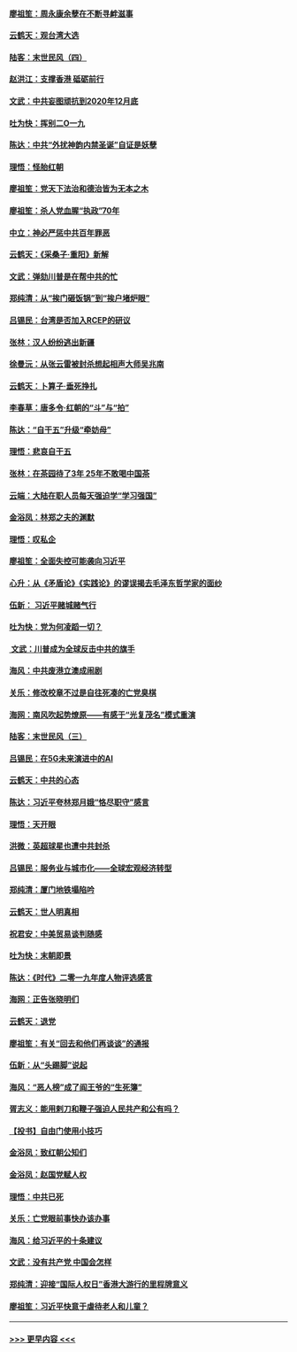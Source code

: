 #### [廖祖笙：周永康余孽在不断寻衅滋事](../pages/nsc993/n11751013.md?t=12290922) 
#### [云鹤天：观台湾大选](../pages/nsc993/n11751007.md?t=12290922) 
#### [陆客：末世民风（四）](../pages/nsc993/n11749203.md?t=12290922) 
#### [赵洪江：支撑香港 砥砺前行](../pages/nsc993/n11748482.md?t=12290922) 
#### [文武：中共妄图顽抗到2020年12月底](../pages/nsc993/n11748446.md?t=12290922) 
#### [吐为快：挥别二O一九](../pages/nsc993/n11748411.md?t=12290922) 
#### [陈达：中共“外扰神韵内禁圣诞”自证是妖孽](../pages/nsc993/n11748226.md?t=12290922) 
#### [理悟：怪胎红朝](../pages/nsc993/n11748206.md?t=12290922) 
#### [廖祖笙：党天下法治和德治皆为无本之木](../pages/nsc993/n11748135.md?t=12290922) 
#### [廖祖笙：杀人党血腥“执政”70年](../pages/nsc993/n11745144.md?t=12290922) 
#### [中立：神必严惩中共百年罪恶](../pages/nsc993/n11744970.md?t=12290922) 
#### [云鹤天：《采桑子‧重阳》新解](../pages/nsc993/n11744948.md?t=12290922) 
#### [文武：弹劾川普是在帮中共的忙](../pages/nsc993/n11744758.md?t=12290922) 
#### [郑纯清：从“挨门砸饭锅”到“挨户堵炉眼”](../pages/nsc993/n11744745.md?t=12290922) 
#### [吕锡民：台湾是否加入RCEP的研议](../pages/nsc993/n11744701.md?t=12290922) 
#### [张林：汉人纷纷逃出新疆](../pages/nsc993/n11743530.md?t=12290922) 
#### [徐曼沅：从张云雷被封杀想起相声大师吴兆南](../pages/nsc993/n11741816.md?t=12290922) 
#### [云鹤天：卜算子‧垂死挣扎](../pages/nsc993/n11739956.md?t=12290922) 
#### [李春草：唐多令‧红朝的“斗”与“拍”](../pages/nsc993/n11739830.md?t=12290922) 
#### [陈达：“自干五”升级“牵妨母”](../pages/nsc993/n11739724.md?t=12290922) 
#### [理悟：悲哀自干五](../pages/nsc993/n11739547.md?t=12290922) 
#### [张林：在茶园待了3年 25年不敢喝中国茶](../pages/nsc993/n11739240.md?t=12290922) 
#### [云端：大陆在职人员每天强迫学“学习强国”](../pages/nsc993/n11738735.md?t=12290922) 
#### [金浴凤：林郑之夫的渊默](../pages/nsc993/n11737735.md?t=12290922) 
#### [理悟：叹私企](../pages/nsc993/n11737715.md?t=12290922) 
#### [廖祖笙：全面失控可能袭向习近平](../pages/nsc993/n11737704.md?t=12290922) 
#### [心升：从《矛盾论》《实践论》的谬误揭去毛泽东哲学家的面纱](../pages/nsc993/n11736962.md?t=12290922) 
#### [伍新： 习近平赌城赌气行](../pages/nsc993/n11736929.md?t=12290922) 
#### [吐为快：党为何凌蹈一切？](../pages/nsc993/n11736915.md?t=12290922) 
#### [ 文武：川普成为全球反击中共的旗手](../pages/nsc993/n11736882.md?t=12290922) 
#### [海风：中共废港立澳成闹剧](../pages/nsc993/n11735857.md?t=12290922) 
#### [关乐：修改校章不过是自往死凑的亡党臭棋](../pages/nsc993/n11735097.md?t=12290922) 
#### [海网：南风吹起势燎原——有感于“光复茂名”模式重演](../pages/nsc993/n11732308.md?t=12290922) 
#### [陆客：末世民风（三）](../pages/nsc993/n11732211.md?t=12290922) 
#### [吕锡民：在5G未来演进中的AI](../pages/nsc993/n11730010.md?t=12290922) 
#### [云鹤天：中共的心态](../pages/nsc993/n11729906.md?t=12290922) 
#### [陈达：习近平夸林郑月娥“恪尽职守”感言](../pages/nsc993/n11729881.md?t=12290922) 
#### [理悟：天开眼](../pages/nsc993/n11729699.md?t=12290922) 
#### [洪微：英超球星也遭中共封杀](../pages/nsc993/n11727243.md?t=12290922) 
#### [吕锡民：服务业与城市化——全球宏观经济转型](../pages/nsc993/n11725845.md?t=12290922) 
#### [郑纯清：厦门地铁塌陷吟](../pages/nsc993/n11725813.md?t=12290922) 
#### [云鹤天：世人明真相](../pages/nsc993/n11725621.md?t=12290922) 
#### [祝君安：中美贸易谈判随感](../pages/nsc993/n11725609.md?t=12290922) 
#### [吐为快：末朝即景](../pages/nsc993/n11723365.md?t=12290922) 
#### [陈达：《时代》二零一九年度人物评选感言](../pages/nsc993/n11723337.md?t=12290922) 
#### [海网：正告张晓明们](../pages/nsc993/n11723228.md?t=12290922) 
#### [云鹤天：退党](../pages/nsc993/n11723056.md?t=12290922) 
#### [廖祖笙：有关“回去和他们再谈谈”的通报](../pages/nsc993/n11722442.md?t=12290922) 
#### [伍新：从“头踢脚”说起](../pages/nsc993/n11722429.md?t=12290922) 
#### [海风：“恶人榜”成了阎王爷的“生死簿”](../pages/nsc993/n11722272.md?t=12290922) 
#### [胥志义：能用剌刀和鞭子强迫人民共产和公有吗？](../pages/nsc993/n11720569.md?t=12290922) 
#### [【投书】自由门使用小技巧](../pages/nsc993/n11720180.md?t=12290922) 
#### [金浴凤：致红朝公知们](../pages/nsc993/n11720563.md?t=12290922) 
#### [金浴凤：赵国党赋人权](../pages/nsc993/n11720533.md?t=12290922) 
#### [理悟：中共已死](../pages/nsc993/n11720233.md?t=12290922) 
#### [关乐：亡党眼前事快办该办事](../pages/nsc993/n11719160.md?t=12290922) 
#### [海风：给习近平的十条建议](../pages/nsc993/n11717616.md?t=12290922) 
#### [文武：没有共产党 中国会怎样](../pages/nsc993/n11717584.md?t=12290922) 
#### [郑纯清：迎接“国际人权日”香港大游行的里程牌意义](../pages/nsc993/n11717417.md?t=12290922) 
#### [廖祖笙：习近平快意于虐待老人和儿童？](../pages/nsc993/n11715313.md?t=12290922) 

----
#### [ >>> 更早内容 <<< ](../indexes/nsc993-earlier.md)
